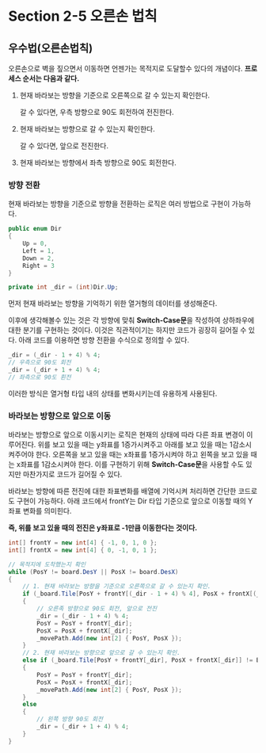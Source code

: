 # Section 2-5 오른손 법칙
## 우수법(오른손법칙)

오른손으로 벽을 짚으면서 이동하면 언젠가는 목적지로 도달할수 있다의 개념이다. **프로세스 순서는 다음과 같다.**

1. 현재 바라보는 방향을 기준으로 오른쪽으로 갈 수 있는지 확인한다.
    
    갈 수 있다면, 우측 방향으로 90도 회전하여 전진한다.
    
2. 현재 바라보는 방향으로 갈 수 있는지 확인한다. 
    
    갈 수 있다면, 앞으로 전진한다.
    
3. 현재 바라보는 방향에서 좌측 방향으로 90도 회전한다.

### 방향 전환

현재 바라보는 방향을 기준으로 방향을 전환하는 로직은 여러 방법으로 구현이 가능하다.

```csharp
public enum Dir
{
    Up = 0,
    Left = 1,
    Down = 2,
    Right = 3
}

private int _dir = (int)Dir.Up;
```

먼저 현재 바라보는 방향을 기억하기 위한 열거형의 데이터를 생성해준다. 

이후에 생각해볼수 있는 것은 각 방향에 맞춰 **Switch-Case문**을 작성하여 상하좌우에 대한 분기를 구현하는 것이다. 이것은 직관적이기는 하지만 코드가 굉장히 길어질 수 있다. 아래 코드를 이용하면 방향 전환을 수식으로 정의할 수 있다.

```csharp
_dir = (_dir - 1 + 4) % 4;
// 우측으로 90도 회전
_dir = (_dir + 1 + 4) % 4;
// 좌측으로 90도 횐전
```

이러한 방식은 열거형 타입 내의 상태를 변화시키는데 유용하게 사용된다. 

### 바라보는 방향으로 앞으로 이동

바라보는 방향으로 앞으로 이동시키는 로직은 현재의 상태에 따라 다른 좌표 변경이 이루어진다. 위를 보고 있을 때는 y좌표를 1증가시켜주고 아래를 보고 있을 때는 1감소시켜주어야 한다. 오른쪽을 보고 있을 때는 x좌표를 1증가시켜야 하고 왼쪽을 보고 있을 때는 x좌표를 1감소시켜야 한다. 이를 구현하기 위해 **Switch-Case문**을 사용할 수도 있지만 마찬가지로 코드가 길어질 수 있다.

바라보는 방향에 따른 전진에 대한 좌표변화를 배열에 기억시켜 처리하면 간단한 코드로도 구현이 가능하다. 아래 코드에서 frontY는 Dir 타입 기준으로 앞으로 이동할 때의 Y좌표 변화를 의미힌다. 

**즉, 위를 보고 있을 때의 전진은 y좌표로 -1만큼 이동한다는 것이다.**

```csharp
int[] frontY = new int[4] { -1, 0, 1, 0 };
int[] frontX = new int[4] { 0, -1, 0, 1 };

// 목적지에 도착했는지 확인
while (PosY != board.DesY || PosX != board.DesX)
{
    // 1. 현재 바라보는 방향을 기준으로 오른쪽으로 갈 수 있는지 확인.
    if (_board.Tile[PosY + frontY[(_dir - 1 + 4) % 4], PosX + frontX[(_dir - 1 + 4) % 4]] != Board.TileType.Wall) 
    {
        // 오른족 방향으로 90도 회전, 앞으로 전진
        _dir = (_dir - 1 + 4) % 4;
        PosY = PosY + frontY[_dir];
        PosX = PosX + frontX[_dir];
        _movePath.Add(new int[2] { PosY, PosX });
    }
    // 2. 현재 바라보는 방향으로 앞으로 갈 수 있는지 확인.
    else if (_board.Tile[PosY + frontY[_dir], PosX + frontX[_dir]] != Board.TileType.Wall)
    {
        PosY = PosY + frontY[_dir];
        PosX = PosX + frontX[_dir];
        _movePath.Add(new int[2] { PosY, PosX });
    }
    else
    {
        // 왼쪽 방향 90도 회전
        _dir = (_dir + 1 + 4) % 4;
    }
}
```